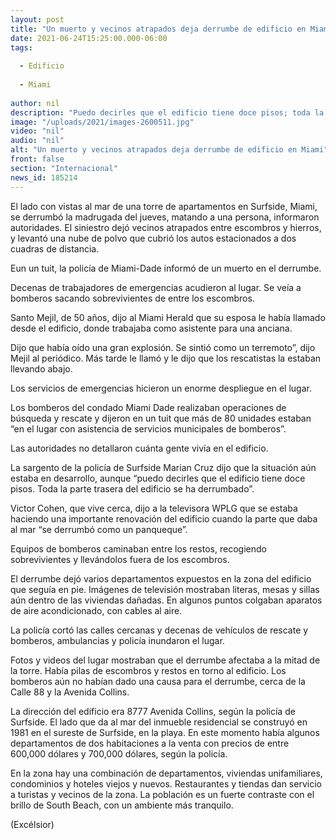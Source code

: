 ```yaml
---
layout: post
title: "Un muerto y vecinos atrapados deja derrumbe de edificio en Miami"
date: 2021-06-24T15:25:00.000-06:00
tags:
  
  - Edificio
  
  - Miami
  
author: nil
description: "Puedo decirles que el edificio tiene doce pisos; toda la parte trasera del edificio se ha derrumbado, dijo la sargento de la policía de Surfside Marian Cruz"
image: "/uploads/2021/images-2600511.jpg"
video: "nil"
audio: "nil"
alt: "Un muerto y vecinos atrapados deja derrumbe de edificio en Miami"
front: false
section: "Internacional"
news_id: 185214
---
```


El lado con vistas al mar de una torre de apartamentos en Surfside, Miami, se derrumbó la madrugada del jueves, matando a una persona, informaron autoridades. El siniestro dejó vecinos atrapados entre escombros y hierros, y levantó una nube de polvo que cubrió los autos estacionados a dos cuadras de distancia.

Eun un tuit, la policía de Miami-Dade informó de un muerto en el derrumbe.

Decenas de trabajadores de emergencias acudieron al lugar. Se veía a bomberos sacando sobrevivientes de entre los escombros.

Santo Mejil, de 50 años, dijo al Miami Herald que su esposa le había llamado desde el edificio, donde trabajaba como asistente para una anciana.

Dijo que había oído una gran explosión. Se sintió como un terremoto”, dijo Mejil al periódico. Más tarde le llamó y le dijo que los rescatistas la estaban llevando abajo.

Los servicios de emergencias hicieron un enorme despliegue en el lugar.

Los bomberos del condado Miami Dade realizaban operaciones de búsqueda y rescate y dijeron en un tuit que más de 80 unidades estaban “en el lugar con asistencia de servicios municipales de bomberos”.

Las autoridades no detallaron cuánta gente vivía en el edificio.

La sargento de la policía de Surfside Marian Cruz dijo que la situación aún estaba en desarrollo, aunque “puedo decirles que el edificio tiene doce pisos. Toda la parte trasera del edificio se ha derrumbado”.

Victor Cohen, que vive cerca, dijo a la televisora WPLG que se estaba haciendo una importante renovación del edificio cuando la parte que daba al mar “se derrumbó como un panqueque”.

Equipos de bomberos caminaban entre los restos, recogiendo sobrevivientes y llevándolos fuera de los escombros.

El derrumbe dejó varios departamentos expuestos en la zona del edificio que seguía en pie. Imágenes de televisión mostraban literas, mesas y sillas aún dentro de las viviendas dañadas. En algunos puntos colgaban aparatos de aire acondicionado, con cables al aire.

La policía cortó las calles cercanas y decenas de vehículos de rescate y bomberos, ambulancias y policía inundaron el lugar.

Fotos y videos del lugar mostraban que el derrumbe afectaba a la mitad de la torre. Había pilas de escombros y restos en torno al edificio. Los bomberos aún no habían dado una causa para el derrumbe, cerca de la Calle 88 y la Avenida Collins.

La dirección del edificio era 8777 Avenida Collins, según la policía de Surfside. El lado que da al mar del inmueble residencial se construyó en 1981 en el sureste de Surfside, en la playa. En este momento había algunos departamentos de dos habitaciones a la venta con precios de entre 600,000 dólares y 700,000 dólares, según la policía.

En la zona hay una combinación de departamentos, viviendas unifamiliares, condominios y hoteles viejos y nuevos. Restaurantes y tiendas dan servicio a turistas y vecinos de la zona. La población es un fuerte contraste con el brillo de South Beach, con un ambiente más tranquilo.

(Excélsior)